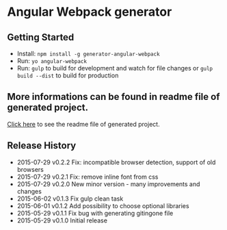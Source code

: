 # Angular Webpack generator

## Getting Started

* Install: `npm install -g generator-angular-webpack`
* Run: `yo angular-webpack`
* Run: `gulp` to build for development and watch for file changes or `gulp build --dist` to build for production

## More informations can be found in readme file of generated project.
[Click here](https://github.com/KarolAltamirano/generator-angular-webpack/blob/master/app/templates/README.md) to see the readme file of generated project.

## Release History
* 2015-07-29 v0.2.2 Fix: incompatible browser detection, support of old browsers
* 2015-07-29 v0.2.1 Fix: remove inline font from css
* 2015-07-29 v0.2.0 New minor version - many improvements and changes
* 2015-06-02 v0.1.3 Fix gulp clean task
* 2015-06-01 v0.1.2 Add possibility to choose optional libraries
* 2015-05-29 v0.1.1 Fix bug with generating gitingone file
* 2015-05-29 v0.1.0 Initial release
